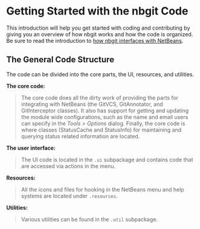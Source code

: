 # Getting Started with the nbgit Code #

This introduction will help you get started with coding and contributing by giving you an overview of how nbgit works and how the code is organized. Be sure to read the introduction to [how nbgit interfaces with NetBeans](CodeVCSIntro.md).

## The General Code Structure ##

The code can be divided into the core parts, the UI, resources, and utilities.

**The core code:**
> The core code does all the dirty work of providing the parts for integrating with NetBeans (the GitVCS, GitAnnotator, and GitInterceptor classes). It also has support for getting and updating the module wide configurations, such as the name and email users can specify in the _Tools > Options_ dialog. Finally, the core code is where classes (StatusCache and StatusInfo) for maintaining and querying status related information are located.

**The user interface:**
> The UI code is located in the `.ui` subpackage and contains code that are accessed via actions in the menu.

**Resources:**
> All the icons and files for hooking in the NetBeans menu and help systems are located under `.resources`.

**Utilities:**
> Various utilities can be found in the `.util` subpackage.